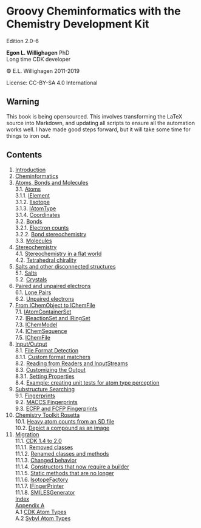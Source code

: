 # Groovy Cheminformatics with the Chemistry Development Kit

Edition 2.0-6

**Egon L. Willighagen** PhD<br />
Long time CDK developer

© E.L. Willighagen 2011-2019

License: CC-BY-SA 4.0 International

## Warning

This book is being opensourced. This involves transforming the LaTeX source into Markdown,
and updating all scripts to ensure all the automation works well. I have made good
steps forward, but it will take some time for things to iron out.

## Contents

1. [Introduction](introduction.md) <br />
2. [Cheminformatics](cheminfo.md) <br />
3. [Atoms, Bonds and Molecules](atomsbonds.md) <br />
3.1. [Atoms](atomsbonds.md#atoms) <br />
3.1.1. [IElement](atomsbonds.md#ielement) <br />
3.1.2. [IIsotope](atomsbonds.md#iisotope) <br />
3.1.3. [IAtomType](atomsbonds.md#iatomtype) <br />
3.1.4. [Coordinates](atomsbonds.md#coordinates) <br />
3.2. [Bonds](atomsbonds.md#bonds) <br />
3.2.1. [Electron counts](atomsbonds.md#electron-counts) <br />
3.2.2. [Bond stereochemistry](atomsbonds.md#bond-stereochemistry) <br />
3.3. [Molecules](atomsbonds.md#molecules) <br />
4. [Stereochemistry](stereo.md) <br />
4.1. [Stereochemistry in a flat world](stereo.md#stereochemistry-in-a-flat-world) <br />
4.2. [Tetrahedral chirality](stereo.md#tetrahedral-chirality) <br />
5. [Salts and other disconnected structures](salts.md) <br />
5.1. [Salts](salts.md#salts) <br />
5.2. [Crystals](salts.md#crystals) <br />
6. [Paired and unpaired electrons](unpairedelectrons.md) <br />
6.1. [Lone Pairs](unpairedelectrons.md#lone-pairs) <br />
6.2. [Unpaired electrons](unpairedelectrons.md#unpaired-electrons) <br />
7. [From IChemObject to IChemFile](chemobject.md) <br />
7.1. [IAtomContainerSet](chemobject.md#iatomcontainerset) <br />
7.2. [IReactionSet and IRingSet](chemobject.md#ireactionset-and-iringset) <br />
7.3. [IChemModel](chemobject.md#ichemmodel) <br />
7.4. [IChemSequence](chemobject.md#ichemsequence) <br />
7.5. [IChemFile](chemobject.md#ichemfile) <br />
8. [Input/Output](io.md) <br />
8.1. [File Format Detection](io.md#file-format-detection) <br />
8.1.1. [Custom format matchers](io.md#custom-format-matchers) <br />
8.2. [Reading from Readers and InputStreams](io.md#reading-from-readers-and-inputstreams) <br />
8.3. [Customizing the Output](io.md#customizing-the-output) <br />
8.3.1. [Setting Properties](io.md#setting-properties) <br />
8.4. [Example: creating unit tests for atom type perception](io.md#example:-creating-unit-tests-for-atom-type-perception) <br />
9. [Substructure Searching](substructure.md) <br />
9.1. [Fingerprints](substructure.md#fingerprints) <br />
9.2. [MACCS Fingerprints](substructure.md#maccs-fingerprints) <br />
9.3. [ECFP and FCFP Fingerprints](substructure.md#ecfp-and-fcfp-fingerprints) <br />
10. [Chemistry Toolkit Rosetta](ctr.md) <br />
10.1. [Heavy atom counts from an SD file](ctr.md#heavy-atom-counts-from-an-sd-file) <br />
10.2. [Depict a compound as an image](ctr.md#depict-a-compound-as-an-image) <br />
11. [Migration](migration.md) <br />
11.1. [CDK 1.4 to 2.0](migration.md#cdk-14-to-20) <br />
11.1.1. [Removed classes](migration.md#removed-classes) <br />
11.1.2. [Renamed classes and methods](migration.md#renamed-classes-and-methods) <br />
11.1.3. [Changed behavior](migration.md#changed-behavior) <br />
11.1.4. [Constructors that now require a builder](migration.md#constructors-that-now-require-a-builder) <br />
11.1.5. [Static methods that are no longer](migration.md#static-methods-that-are-no-longer) <br />
11.1.6. [IsotopeFactory](migration.md#isotopefactory) <br />
11.1.7. [IFingerPrinter](migration.md#ifingerprinter) <br />
11.1.8. [SMILESGenerator](migration.md#smilesgenerator) <br />
[Index](indexList.md) <br />
[Appendix A](appatomtypes.md) <br />
A.1 [CDK Atom Types](appatomtypes.md#cdk-atom-types) <br />
A.2 [Sybyl Atom Types](appatomtypes.md#sybyl-atom-types) <br />

